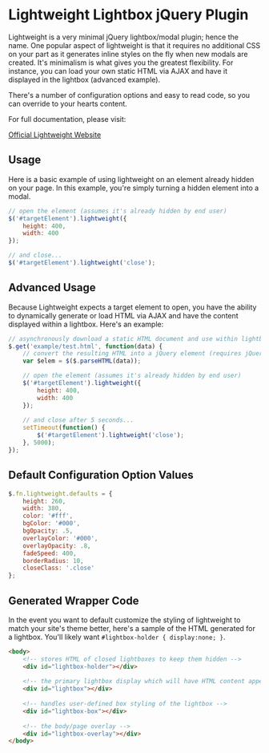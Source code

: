 # Lightweight Lightbox jQuery Plugin #

Lightweight is a very minimal jQuery lightbox/modal plugin; hence the name. One popular aspect of lightweight is that it requires no additional CSS on your part as it generates inline styles on the fly when new modals are created. It's minimalism is what gives you the greatest flexibility. For instance, you can load your own static HTML via AJAX and have it displayed in the lightbox (advanced example).

There's a number of configuration options and easy to read code, so you can override to your hearts content.

For full documentation, please visit:

[Official Lightweight Website](https://www.coreyballou.com/projects/jquery-lightweight-lightbox-plugin/)

## Usage ##

Here is a basic example of using lightweight on an element already hidden on your page. In this example, you're simply turning a hidden element into a modal.

```javascript
// open the element (assumes it's already hidden by end user)
$('#targetElement').lightweight({
    height: 400,
    width: 400
});

// and close...
$('#targetElement').lightweight('close');
```

## Advanced Usage ##

Because Lightweight expects a target element to open, you have the ability to dynamically generate or load HTML via AJAX and have the content displayed within a lightbox. Here's an example:

```js
// asynchronously download a static HTML document and use within lightbox
$.get('example/test.html', function(data) {
    // convert the resulting HTML into a jQuery element (requires jQuery 1.8.3+)
    var $elem = $($.parseHTML(data));

    // open the element (assumes it's already hidden by end user)
    $('#targetElement').lightweight({
        height: 400,
        width: 400
    });
    
    // and close after 5 seconds...
    setTimeout(function() {
        $('#targetElement').lightweight('close');
    }, 5000);
});
```

## Default Configuration Option Values ##

```javascript
$.fn.lightweight.defaults = {
    height: 260,
    width: 380,
    color: '#fff',
    bgColor: '#000',
    bgOpacity: .5,
    overlayColor: '#000',
    overlayOpacity: .8,
    fadeSpeed: 400,
    borderRadius: 10,
    closeClass: '.close'
};
```

## Generated Wrapper Code ##

In the event you want to default customize the styling of lightweight to match your site's theme better, here's a sample of the HTML generated for a lightbox. You'll likely want `#lightbox-holder { display:none; }`.

```html
<body>
    <!-- stores HTML of closed lightboxes to keep them hidden -->
    <div id="lightbox-holder"></div>
    
    <!-- the primary lightbox display which will have HTML content appended -->
    <div id="lightbox"></div>
    
    <!-- handles user-defined box styling of the lightbox -->
    <div id="lightbox-box"></div>
    
    <!-- the body/page overlay -->
    <div id="lightbox-overlay"></div>
</body>
```
